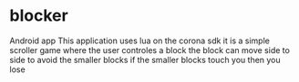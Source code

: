 # blocker
Android app
This application uses lua on the corona sdk
it is a simple scroller game where the user controles a block
the block can move side to side to avoid the smaller blocks
if the smaller blocks touch you then you lose
